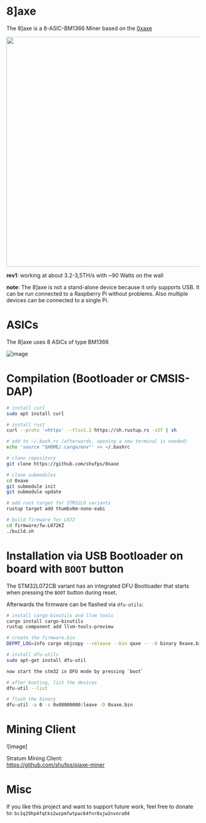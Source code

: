 # 8]axe

The 8]axe is a 8-ASIC-BM1366 Miner based on the [0xaxe](https://github.com/shufps/0xaxe)

<img src="https://github.com/Patsch91/8Iaxe/blob/main/8Iaxe%20assembled.png" width="600px">


**rev1**: working at about 3.2-3,5TH/s with ~90 Watts on the wall</br>


**note**: The 8]axe is not a stand-alone device because it only supports USB. It can be run connected to a Raspberry Pi without problems. Also multiple devices can be connected to a single Pi. 

ASICs
=====

The 8]axe uses 8 ASICs of type BM1366

![image](https://github.com/Patsch91/8Iaxe/blob/main/8Iaxe%20pcb.png)

Compilation (Bootloader or CMSIS-DAP)
======================================

```bash
# install curl
sudo apt install curl

# install rust
curl --proto '=https' --tlsv1.2 https://sh.rustup.rs -sSf | sh

# add to ~/.bash.rc (afterwards, opening a new terminal is needed)
echo 'source "$HOME/.cargo/env"' >> ~/.bashrc

# clone repository
git clone https://github.com/shufps/0xaxe

# clone submodules
cd 0xaxe
git submodule init
git submodule update

# add rust target for STM32L0 variants
rustup target add thumbv6m-none-eabi

# build firmware for L072
cd firmware/fw-L072KZ
./build.sh
```

Installation via USB Bootloader on board with `BOOT` button
===========================================================
The STM32L072CB variant has an integrated DFU Bootloader that starts when pressing the `BOOT` button during reset.

Afterwards the firmware can be flashed via `dfu-utils`:

```bash
# install cargo-binutils and llvm tools
cargo install cargo-binutils
rustup component add llvm-tools-preview

# create the firmware.bin
DEFMT_LOG=info cargo objcopy --release --bin qaxe -- -O binary 0xaxe.bin

# install dfu-utils
sudo apt-get install dfu-util

now start the stm32 in DFU mode by pressing `boot` 

# after booting, list the devices
dfu-util --list

# flash the binary
dfu-util -a 0 -s 0x08000000:leave -D 0xaxe.bin
```



Mining Client
=============

![image]


Stratum Mining Client:<br>
https://github.com/shufps/piaxe-miner

Misc
====
If you like this project and want to support future work, feel free to donate to: `bc1q29hp4fqtks2wzpmfwtpac64fnr8ujw2nvnra04`



